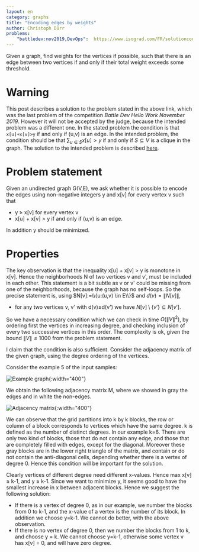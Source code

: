 ```yaml
---
layout: en
category: graphs
title: "Encoding edges by weights"
author: Christoph Dürr
problems:
    "battledev:nov2019,DevOps":  https://www.isograd.com/FR/solutionconcours.php?contest_id=49&que_str_id=&reg_typ_id=2
---
```


Given a graph, find weights for the vertices if possible, such that there is an edge between two vertices if and only if their total weight exceeds some threshold.

# Warning

This post describes a solution to the problem stated in the above link, which was the last problem of the competition *Battle Dev Hello Work November 2019*. However it will not be accepted by the judge, because the intended problem was a different one.  In the stated problem the condition is that `x[u]+x[v]>y` if and only if (u,v) is an edge. In the intended problem, the condition should be that $\sum_{u\in S} x[u] > y$ if and only if $S\subseteq V$ is a clique in the graph. The solution to the intended problem is described [here](http://citeseerx.ist.psu.edu/viewdoc/download?doi=10.1.1.228.76&rep=rep1&type=pdf).

# Problem statement

Given an undirected graph G(V,E), we ask whether it is possible to encode the edges using non-negative integers y and x[v] for every vertex v such that

- y ≥ x[v] for every vertex v
- x[u] + x[v] > y if and only if (u,v) is an edge.

In addition y should be minimized.

# Properties

The key observation is that the inequality x[u] + x[v] > y is monotone in x[v]. Hence the neighborhoods N of two vertices v and v', must be included in each other. This statement is a bit subtle as v or v' could be missing from one of the neighborhoods, because the graph has no self-loops. So the precise statement is, using $N[v]:=\\{u:(u,v) \in E\\}$ and $d(v)=\|N[v]\|$,

- for any two vertices v, v' with d(v)≤d(v') we have $N[v]\setminus\{v'\} \subseteq N[v']$.

So we have a necessary condition which we can check in time $O(\|V\|^2)$, by ordering first the vertices in increasing degree, and checking inclusion of every two successive vertices in this order. The complexity is ok, given the bound $\|V\|\leq 1000$ from the problem statement.

I claim that the condition is also sufficient. Consider the adjacency matrix of the given graph, using the degree ordering of the vertices. 

Consider the example 5 of the input samples: 

![Example graph]({{site.images}}battledev2019_devops.svg){:width="400"}

We obtain the following adjacency matrix M, where we showed in gray the edges and in white the non-edges. 

![Adjacency matrix]({{site.images}}battledev2019_devops_matrix.svg){:width="400"}

We can observe that the grid partitions into k by k blocks, the row or column of a block corresponds to vertices which have the same degree. k is defined as the number of distinct degrees. In our example k=6. There are only two kind of blocks, those that do not contain any edge, and those that are completely filled with edges, except for the diagonal.  Moreover these gray blocks are in the lower right triangle of the matrix, and contain or do not contain the anti-diagonal cells, depending whether there is a vertex of degree 0. Hence this condition will be important for the solution.

Clearly vertices of different degree need different x-values. Hence max x[v] ≥ k-1, and y ≥ k-1. Since we want to minimize y, it seems good to have the smallest increase in x between adjacent blocks. Hence we suggest the following solution:

- If there is a vertex of degree 0, as in our example, we number the blocks from 0 to k-1, and the x-value of a vertex is the number of its block. In addition we choose y=k-1. We cannot do better, with the above observation.
- If there is no vertex of degree 0, then we number the blocks from 1 to k, and choose y = k. We cannot choose y=k-1, otherwise some vertex v has x[v] = 0, and will have zero degree.

